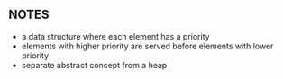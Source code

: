 ## NOTES

- a data structure where each element has a priority
- elements with higher priority are served before elements with lower priority
- separate abstract concept from a heap

